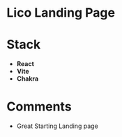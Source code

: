 # Lico Landing Page
 
# Stack
- **React** 
- **Vite**
- **Chakra**

# Comments
- Great Starting Landing page 
